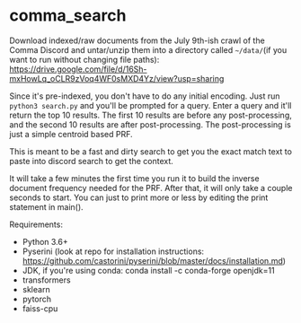 # comma_search


Download indexed/raw documents from the July 9th-ish crawl of the Comma Discord and untar/unzip them into a directory called `~/data/`(if you want to run without changing file paths): https://drive.google.com/file/d/16Sh-mxHowLq_oCLR9zVoq4WF0sMXD4Yz/view?usp=sharing

Since it's pre-indexed, you don't have to do any initial encoding. Just run `python3 search.py` and you'll be prompted for a query. Enter a query and it'll return the top 10 results. The first 10 results are before any post-processing, and the second 10 results are after post-processing. The post-processing is just a simple centroid based PRF.

This is meant to be a fast and dirty search to get you the exact match text to paste into discord search to get the context. 

It will take a few minutes the first time you run it to build the inverse document frequency needed for the PRF. After that, it will only take a couple seconds to start. You can just to print more or less by editing the print statement in main().

Requirements:
- Python 3.6+
- Pyserini (look at repo for installation instructions: https://github.com/castorini/pyserini/blob/master/docs/installation.md)
- JDK, if you're using conda: conda install -c conda-forge openjdk=11
- transformers
- sklearn
- pytorch
- faiss-cpu

